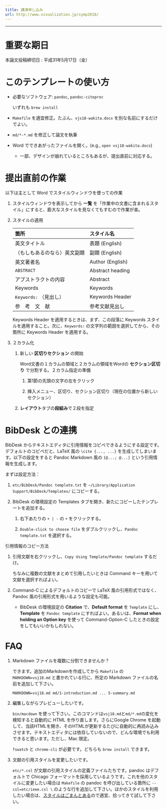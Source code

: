 ```yaml
---
title: 講演申し込み
url: http://www.visualization.jp/symp2018/
---
```


---


# 重要な期日

本論文投稿締切日
: 平成31年5月17日（金）

# このテンプレートの使い方

- 必要なソフトウェア: `pandoc`, `pandoc-citeproc`

    いずれも `brew install`

- `Makefile` を適宜修正。たぶん、`vjs18-wakita.docx` を別な名前にするだけでよい。

- `md/*-*.md` を修正して論文を執筆

- Word でできあがったファイルを開く。(e.g., `open vsj18-wakita.docs`)

    - 一部、デザインが崩れているところもあるが、提出直前に対応する。

# 提出直前の作業

以下は主として Word でスタイルウィンドウを使っての作業

1. スタイルウィンドウを表示してから **一覧** を「作業中の文書に含まれるスタイル」にすると、膨大なスタイルを見なくてもすむので作業が楽。

1. スタイルの適用

    | 箇所 | スタイル名 |
    | :--- | :--------- |
    | 英文タイトル | 表題 (English) |
    | （もしもあるのなら）英文副題 | 副題 (English) |
    | 英文著者名 | Author (English) |
    | `ABSTRACT` | Abstract heading |
    | アブストラクトの内容 | Abstract |
    | Keywords | Keywords |
    | `Keywords:` （見出し） | Keywords Header |
    | 参　考　文　献 | 参考文献見出し |

    Keywords Header を適用するときは、まず、この段落に Keywords スタイルを適用すること。次に、`Keywords:` の文字列の範囲を選択してから、その箇所に Keywords Header を適用する。

1. ２カラム化

    1. 新しい **区切りセクション** の開始
    
        Word文書の１カラムの領域と２カラムの領域をWordの **セクション区切り** で分割する。２カラム指定の準備
    
        1. 第1節の先頭の文字の左をクリック

        1. 挿入メニュー、区切り、セクション区切り（現在の位置から新しいセクション）

    1. **レイアウト**タブの**段組み**で２段を指定

# BibDesk との連携

BibDesk からテキストエディタに引用情報をコピペできるようにする設定です。デフォルトのコピペだと、LaTeX 風の `\cite {..., ...}` を生成してしまいます。以下の設定をすると Pandoc Markdown 風の `[@...; @...]` という引用情報を生成します。

まずは設定方法：

1. `etc/BibDesk/Pandoc template.txt` を `~/Library/Application Support/BibDesk/Templates/` にコピーする。

1. BibDesk の環境設定の Templates タブを開き、新たにコピーしたテンプレートを追加する。

    1. 右下あたりの `+ | -` の `+` をクリックする。

    1. `Double-click to choose file` をダブルクリックし、`Pandoc template.txt` を選択する。

引用情報のコピー方法

1. 引用文献を右クリックし、`Copy Using Template/Pandoc template` するだけ。

    ちなみに複数の文献をまとめて引用したいときは Command キーを用いて文献を選択すればよい。

1. Command-C によるデフォルトのコピーで LaTeX 風の引用形式ではなく、Pandoc 風の引用形式を用いるような設定も可能。

    - BibDesk の環境設定の **Citation** で、**Default format** を `Template` にし、**Template** を `Pandoc template` にすればよい。あるいは、**Format when holding an Option key** を使って Command-Option-C したときの設定をしてもいいかもしれない。

# FAQ

1. Markdown ファイルを複数に分割できませんか？

    できます。追加のMarkdownを作成してから `Makefile` の `MARKDOWN=vsj18.md` と書かれている行に、所定の Markdown ファイルの名前を追加して下さい。

    `MARKDOWN=vsj18.md md/1-introduction.md ... 5-summary.md`

2. 編集しながらプレビューしたいです。

    `bin/macdown` を使って下さい。このコマンドは`vsj18.md`と`md/*.md`の変化を検知すると自動的に HTML を作り直します。さらにGoogle Chrome を起動して、当該HTMLを開き、そのHTMLが更新するたびに自動的に再読み込みさせます。テキストエディタには依存していないので、どんな環境でも利用できると思います。ただし、Mac 限定。

    `fswatch` と `chrome-cli` が必要です。どちらも `brew install` できます。

3. 文献の引用スタイルを変更したいです。

    `etc/*.csl` が文献の引用スタイルの定義ファイルたちです。pandoc はデフォルトで Chicago フォーマットを採用しているようです。これを他のスタイルに変更したい場合は `Makefile` の pandoc を呼び出している箇所に `--csl=etc/ieee.csl \` のような行を追加して下さい。ほかのスタイルを利用したい場合は、[スタイルはごまんとある](https://github.com/citation-style-language/styles)ので適宜、拾ってきて試して下さい。
